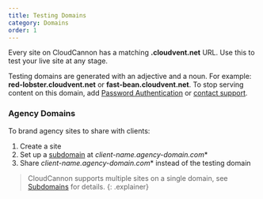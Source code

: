 ```yaml
---
title: Testing Domains
category: Domains
order: 1
---
```


Every site on CloudCannon has a matching **.cloudvent.net** URL. Use this to test your live site at any stage.

Testing domains are generated with an adjective and a noun. For example: **red-lobster.cloudvent.net** or **fast-bean.cloudvent.net**.
To stop serving content on this domain, add [Password Authentication](/authentication/password/) or [contact support](mailto:support@cloudcannon.com).


### Agency Domains

To brand agency sites to share with clients:

1. Create a site
3. Set up a [subdomain](/domains/subdomains/) at **client-name*.*agency-domain*.com**
4. Share **client-name*.*agency-domain*.com** instead of the testing domain

> CloudCannon supports multiple sites on a single domain, see [Subdomains](/domains/subdomains/) for details.
{: .explainer}
